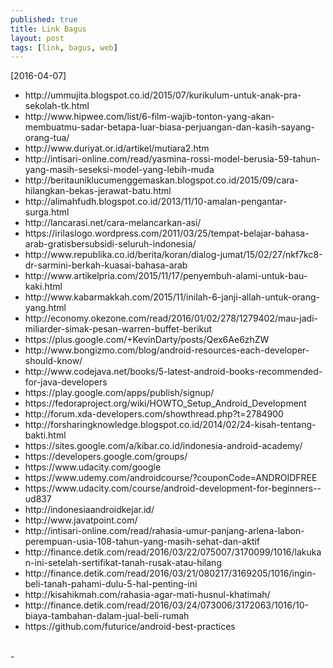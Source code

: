 ```yaml
---
published: true
title: Link Bagus
layout: post
tags: [link, bagus, web]
---
```

[2016-04-07]
<ul>
<li>http://ummujita.blogspot.co.id/2015/07/kurikulum-untuk-anak-pra-sekolah-tk.html
<li>http://www.hipwee.com/list/6-film-wajib-tonton-yang-akan-membuatmu-sadar-betapa-luar-biasa-perjuangan-dan-kasih-sayang-orang-tua/
<li>http://www.duriyat.or.id/artikel/mutiara2.htm
<li>http://intisari-online.com/read/yasmina-rossi-model-berusia-59-tahun-yang-masih-seseksi-model-yang-lebih-muda
<li>http://beritauniklucumenggemaskan.blogspot.co.id/2015/09/cara-hilangkan-bekas-jerawat-batu.html
<li>http://alimahfudh.blogspot.co.id/2013/11/10-amalan-pengantar-surga.html
<li>http://lancarasi.net/cara-melancarkan-asi/
<li>https://irilaslogo.wordpress.com/2011/03/25/tempat-belajar-bahasa-arab-gratisbersubsidi-seluruh-indonesia/
<li>http://www.republika.co.id/berita/koran/dialog-jumat/15/02/27/nkf7kc8-dr-sarmini-berkah-kuasai-bahasa-arab
<li>http://www.artikelpria.com/2015/11/17/penyembuh-alami-untuk-bau-kaki.html
<li>http://www.kabarmakkah.com/2015/11/inilah-6-janji-allah-untuk-orang-yang.html
<li>http://economy.okezone.com/read/2016/01/02/278/1279402/mau-jadi-miliarder-simak-pesan-warren-buffet-berikut
<li>https://plus.google.com/+KevinDarty/posts/Qex6Ae6zhZW
<li>http://www.bongizmo.com/blog/android-resources-each-developer-should-know/
<li>http://www.codejava.net/books/5-latest-android-books-recommended-for-java-developers
<li>https://play.google.com/apps/publish/signup/
<li>https://fedoraproject.org/wiki/HOWTO_Setup_Android_Development
<li>http://forum.xda-developers.com/showthread.php?t=2784900
<li>http://forsharingknowledge.blogspot.co.id/2014/02/24-kisah-tentang-bakti.html
<li>https://sites.google.com/a/kibar.co.id/indonesia-android-academy/
<li>https://developers.google.com/groups/
<li>https://www.udacity.com/google
<li>https://www.udemy.com/androidcourse/?couponCode=ANDROIDFREE
<li>https://www.udacity.com/course/android-development-for-beginners--ud837
<li>http://indonesiaandroidkejar.id/
<li>http://www.javatpoint.com/
<li>http://intisari-online.com/read/rahasia-umur-panjang-arlena-labon-perempuan-usia-108-tahun-yang-masih-sehat-dan-aktif
<li>http://finance.detik.com/read/2016/03/22/075007/3170099/1016/lakukan-ini-setelah-sertifikat-tanah-rusak-atau-hilang
<li>http://finance.detik.com/read/2016/03/21/080217/3169205/1016/ingin-beli-tanah-pahami-dulu-5-hal-penting-ini
<li>http://kisahikmah.com/rahasia-agar-mati-husnul-khatimah/
<li>http://finance.detik.com/read/2016/03/24/073006/3172063/1016/10-biaya-tambahan-dalam-jual-beli-rumah
<li>https://github.com/futurice/android-best-practices
 </ul>
<br />
-<br />